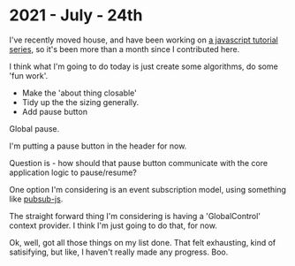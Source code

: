 # 2021 - July - 24th 

I've recently moved house, and have been working on [a javascript tutorial series](https://github.com/dwjohnston/javascript-101), so it's been more than a month since I contributed here. 


I think what I'm going to do today is just create some algorithms, do some 'fun work'. 


- Make the 'about thing closable' 
- Tidy up the the sizing generally. 
- Add pause button 




Global pause. 

I'm putting a pause button in the header for now. 

Question is - how should that pause button communicate with the core application logic to pause/resume? 

One option I'm considering is an event subscription model, using something like [pubsub-js](https://www.npmjs.com/package/pubsub-js). 

The straight forward thing I'm considering is having a 'GlobalControl' context provider. I think I'm just going to do that, for now. 


Ok, well, got all those things on my list done. That felt exhausting, kind of satisifying, but like, I haven't really made any progress. Boo. 

